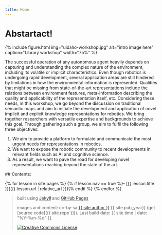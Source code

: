 ```yaml
---
title: Home
---
```


# Abstartact!

{% include figure.html img="uidaho-workshop.jpg" alt="intro image here" caption="Library workshop" width="75%" %}

The successful operation of any autonomous agent heavily depends on capturing and understanding the complex nature of the environment, including its volatile or implicit characteristics. Even though robotics is undergoing rapid development, several application areas are still hindered by limitations in how the environmental information is represented. Qualities that might be missing from state-of-the-art representations include the relations between environment features, meta-information describing the quality and applicability of the representation itself, etc.
Considering these needs, in this workshop, we go beyond the discussion on traditional semantic maps and aim to initiate the development and application of novel implicit and explicit knowledge representations for robotics.
We bring together researchers with versatile expertise and backgrounds to achieve this goal. Through gathering such a group, we aim to fulfil the following three objectives:
1. We aim to provide a platform to formulate and communicate the most urgent needs for representations in robotics.
2. We want to expose the robotic community to recent developments in relevant fields such as AI and cognitive science.
3. As a result, we want to pave the road for developing novel representations reaching beyond the state of the art.

<div class="toc" markdown="1">
## Contents:

{% for lesson in site.pages %}
{% if lesson.nav == true %}- [{{ lesson.title }}]({{ lesson.url | relative_url }}){% endif %}
{% endfor %}
</div>

> built using [Jekyll](https://jekyllrb.com/) and [GitHub Pages](https://pages.github.com/)
>
> images and content: cc-by-sa <a href="https://github.com/{{ site.github_username }}">{{ site.author }}</a> {{ site.pub_year}} (get [source code]({{ site.repo }})).
> Last build date: {{ site.time | date: "%Y-%m-%d" }}.
>
> <a href="http://creativecommons.org/licenses/by-sa/4.0/" rel="license"><img style="border-width: 0;" src="https://i.creativecommons.org/l/by-sa/4.0/88x31.png" alt="Creative Commons License" /></a>
